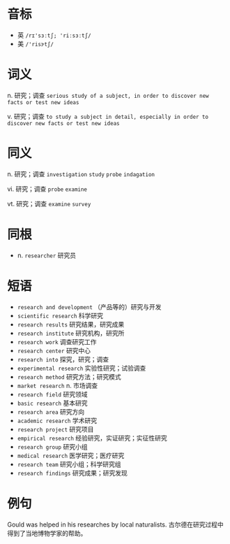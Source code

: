 # 音标

- 英 `/rɪ'sɜːtʃ; 'riːsɜːtʃ/`
- 美 `/'risɝtʃ/`

# 词义

n. 研究；调查
`serious study of a subject, in order to discover new facts or test new ideas`

v. 研究；调查
`to study a subject in detail, especially in order to discover new facts or test new ideas`

# 同义

n. 研究；调查
`investigation` `study` `probe` `indagation`

vi. 研究；调查
`probe` `examine`

vt. 研究；调查
`examine` `survey`

# 同根

- n. `researcher` 研究员

# 短语

- `research and development` （产品等的）研究与开发
- `scientific research` 科学研究
- `research results` 研究结果，研究成果
- `research institute` 研究机构，研究所
- `research work` 调查研究工作
- `research center` 研究中心
- `research into` 探究，研究；调查
- `experimental research` 实验性研究；试验调查
- `research method` 研究方法；研究模式
- `market research` n. 市场调查
- `research field` 研究领域
- `basic research` 基本研究
- `research area` 研究方向
- `academic research` 学术研究
- `research project` 研究项目
- `empirical research` 经验研究，实证研究；实征性研究
- `research group` 研究小组
- `medical research` 医学研究；医疗研究
- `research team` 研究小组；科学研究组
- `research findings` 研究成果；研究发现

# 例句

Gould was helped in his researches by local naturalists.
古尔德在研究过程中得到了当地博物学家的帮助。


